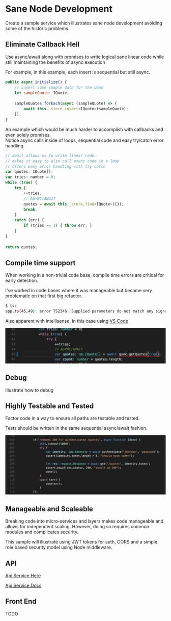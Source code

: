 # Sane Node Development

Create a sample service which illustrates sane node development avoiding some of the historic problems.

## Eliminate Callback Hell  

Use async/await along with promises to write logical sane linear code while still maintaining the benefits of async execution

For example, in this example, each insert is sequential but still async.

```javascript
public async initialize() {
    // insert some sample data for the demo
    let sampleQuote: IQuote;

    sampleQuotes.forEach(async (sampleQuote) => {
        await this._store.insert<IQuote>(sampleQuote);
    });
}
```

An example which would be much harder to accomplish with callbacks and even solely promises.  
Notice async calls inside of loops, sequential code and easy try/catch error handling  

```javascript
// await allows us to write linear code.  
// makes it easy to also call async code in a loop
// offers easy error handling with try catch
var quotes: IQuote[];
var tries: number = 0;
while (true) {
    try {
        ++tries;
        // ASYNC/AWAIT
        quotes = await this._store.find<IQuote>({});
        break;
    }
    catch (err) {
        if (tries == 3) { throw err; }
    }
}

return quotes;
```

## Compile time support  

When working in a non-trivial code base, compile time errors are critical for early detection.

I've worked in code bases where it was manageable but became very problematic on that first big refactor.

```bash
$ tsc
app.ts(45,49): error TS2346: Supplied parameters do not match any signature of call target. 
```

Also apparent with intellisense.  In this case using [VS Code](https://code.visualstudio.com)  

![Compile Error](docs/compileerr.png)

## Debug

Illustrate how to debug

## Highly Testable and Tested

Factor code in a way to ensure all paths are testable and tested.  

Tests should be written in the same sequential async/await fashion.  

![Compile Error](docs/awaittests.png)

## Manageable and Scaleable

Breaking code into micro-services and layers makes code manageable and allows for independent scaling.  However, doing so requires common modules and complicates security.    

This sample will illustrate using JWT tokens for auth, CORS and a simple role based security model using Node middleware.

## API

[Api Service Here](api)  

[Api Service Docs](api/README.md)

## Front End

TODO